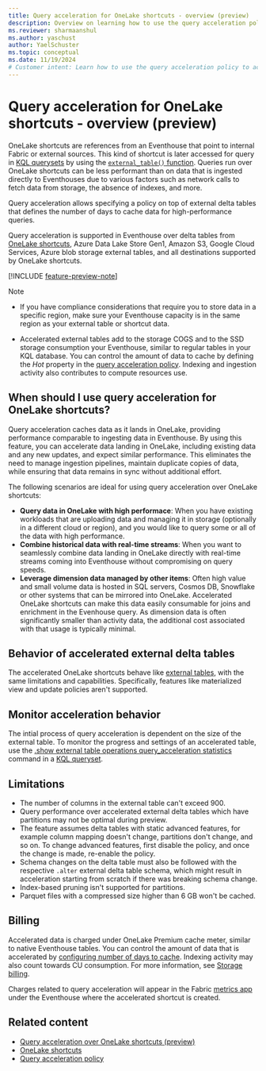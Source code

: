 ```yaml
---
title: Query acceleration for OneLake shortcuts - overview (preview)
description: Overview on learning how to use the query acceleration policy over OneLake shortcuts to improve query performance and reduce latency for external delta tables.
ms.reviewer: sharmaanshul
ms.author: yaschust
author: YaelSchuster
ms.topic: conceptual
ms.date: 11/19/2024
# Customer intent: Learn how to use the query acceleration policy to accelerate queries over shortcuts and external delta tables.
---
```

# Query acceleration for OneLake shortcuts - overview (preview)

OneLake shortcuts are references from an Eventhouse that point to internal Fabric or external sources. This kind of shortcut is later accessed for query in [KQL querysets](create-query-set.md) by using the [`external_table()` function](/kusto/query/external-table-function). Queries run over OneLake shortcuts can be less performant than on data that is ingested directly to Eventhouses due to various factors such as network calls to fetch data from storage, the absence of indexes, and more. 

Query acceleration allows specifying a policy on top of external delta tables that defines the number of days to cache data for high-performance queries. 

Query acceleration is supported in Eventhouse over delta tables from [OneLake shortcuts](onelake-shortcuts.md), Azure Data Lake Store Gen1, Amazon S3, Google Cloud Services, Azure blob storage external tables, and all destinations supported by OneLake shortcuts.

[!INCLUDE [feature-preview-note](../includes/feature-preview-note.md)]

> [!NOTE]
> * If you have compliance considerations that require you to store data in a specific region, make sure your Eventhouse capacity is in the same region as your external table or shortcut data.
>
> * Accelerated external tables add to the storage COGS and to the SSD storage consumption your Eventhouse, similar to regular tables in your KQL database. You can control the amount of data to cache by defining the *Hot* property in the [query acceleration policy](https://aka.ms/query-acceleration). Indexing and ingestion activity also contributes to compute resources use.

## When should I use query acceleration for OneLake shortcuts?

Query acceleration caches data as it lands in OneLake, providing performance comparable to ingesting data in Eventhouse. By using this feature, you can accelerate data landing in OneLake, including existing data and any new updates, and expect similar performance. This eliminates the need to manage ingestion pipelines, maintain duplicate copies of data, while ensuring that data remains in sync without additional effort. 

The following scenarios are ideal for using query acceleration over OneLake shortcuts:

* **Query data in OneLake with high performace**: When you have existing workloads that are uploading data and managing it in storage (optionally in a different cloud or region), and you would like to query some or all of the data with high performance. 
* **Combine historical data with real-time streams**:  When you want to seamlessly combine data landing in OneLake directly with real-time streams coming into Eventhouse without compromising on query speeds.  
* **Leverage dimension data managed by other items**: Often high value and small volume data is hosted in SQL servers, Cosmos DB, Snowflake or other systems that can be mirrored into OneLake. Accelerated OneLake shortcuts can make this data easily consumable for joins and enrichment in the Evenhouse query. As dimension data is often significantly smaller than activity data, the additional cost associated with that usage is typically minimal.

## Behavior of accelerated external delta tables

The accelerated OneLake shortcuts behave like [external tables](/kusto/query/schema-entities/external-tables?view=microsoft-fabric&preserve-view=true), with the same limitations and capabilities.
Specifically, features like materialized view and update policies aren't supported.

## Monitor acceleration behavior

The intial process of query acceleration is dependent on the size of the external table. To monitor the progress and settings of an accelerated table, use the [.show external table operations query_acceleration statistics](https://aka.ms/query-acceleration-stats) command in a [KQL queryset](kusto-query-set.md).

## Limitations

* The number of columns in the external table can't exceed 900.
* Query performance over accelerated external delta tables which have partitions may not be optimal during preview.
* The feature assumes delta tables with static advanced features, for example column mapping doesn't change, partitions don't change, and so on. To change advanced features, first disable the policy, and once the change is made, re-enable the policy.
* Schema changes on the delta table must also be followed with the respective `.alter` external delta table schema, which might result in acceleration starting from scratch if there was breaking schema change.
* Index-based pruning isn't supported for partitions.
* Parquet files with a compressed size higher than 6 GB won't be cached.

## Billing

Accelerated data is charged under OneLake Premium cache meter, similar to native Eventhouse tables. You can control the amount of data that is accelerated by [configuring number of days to cache](query-acceleration.md#set-caching-period). Indexing activity may also count towards CU consumption. For more information, see [Storage billing](real-time-intelligence-consumption.md#storage-billing).

Charges related to query acceleration will appear in the Fabric [metrics app](../enterprise/metrics-app.md) under the Eventhouse where the accelerated shortcut is created.  

## Related content

* [Query acceleration over OneLake shortcuts (preview)](query-acceleration.md)
* [OneLake shortcuts](onelake-shortcuts.md)
* [Query acceleration policy](https://aka.ms/query-acceleration)